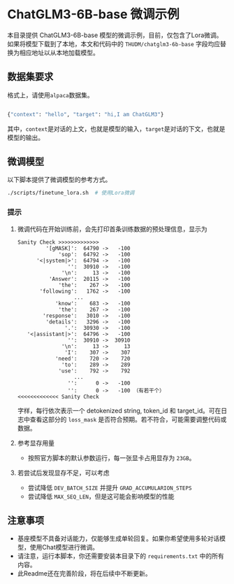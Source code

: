 # ChatGLM3-6B-base 微调示例

本目录提供 ChatGLM3-6B-base 模型的微调示例，目前，仅包含了Lora微调。
如果将模型下载到了本地，本文和代码中的 `THUDM/chatglm3-6b-base` 字段均应替换为相应地址以从本地加载模型。

## 数据集要求
格式上，请使用`alpaca`数据集。
```bash

{"context": "hello", "target": "hi,I am ChatGLM3"}

```
其中，`context`是对话的上文，也就是模型的输入，`target`是对话的下文，也就是模型的输出。

## 微调模型

以下脚本提供了微调模型的参考方式。
```bash
./scripts/finetune_lora.sh  # 使用Lora微调
```

### 提示

1. 微调代码在开始训练前，会先打印首条训练数据的预处理信息，显示为

    ```log
    Sanity Check >>>>>>>>>>>>>
             '[gMASK]':  64790 ->   -100
                 'sop':  64792 ->   -100
          '<|system|>':  64794 ->   -100
                    '':  30910 ->   -100
                  '\n':     13 ->   -100
              'Answer':  20115 ->   -100
                 'the':    267 ->   -100
           'following':   1762 ->   -100
                      ...
                'know':    683 ->   -100
                 'the':    267 ->   -100
            'response':   3010 ->   -100
             'details':   3296 ->   -100
                   '.':  30930 ->   -100
       '<|assistant|>':  64796 ->   -100
                    '':  30910 ->  30910
                  '\n':     13 ->     13
                   'I':    307 ->    307
                'need':    720 ->    720
                  'to':    289 ->    289
                 'use':    792 ->    792
                      ...
                    '':      0 ->   -100
                    '':      0 ->   -100 （有若干个）
    <<<<<<<<<<<<< Sanity Check
    ```

    字样，每行依次表示一个 detokenized string, token_id 和 target_id。可在日志中查看这部分的 `loss_mask` 是否符合预期。若不符合，可能需要调整代码或数据。
2. 参考显存用量
   - 按照官方脚本的默认参数运行，每一张显卡占用显存为 `23GB`。
3. 若尝试后发现显存不足，可以考虑
    - 尝试降低 `DEV_BATCH_SIZE` 并提升 `GRAD_ACCUMULARION_STEPS`
    - 尝试降低 `MAX_SEQ_LEN`，但是这可能会影响模型的性能

## 注意事项
+ 基座模型不具备对话能力，仅能够生成单轮回复。如果你希望使用多轮对话模型，使用Chat模型进行微调。
+ 请注意，运行本脚本，你还需要安装本目录下的 `requirements.txt` 中的所有内容。
+ 此Readme还在完善阶段，将在后续中不断更新。

